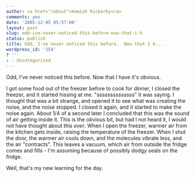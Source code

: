 ```yaml
---
author: <a href="/about">Hamish Rickerby</a>
comments: yes
date: '2005-12-05 05:57:00'
layout: post
slug: odd-ive-never-noticed-this-before-now-that-i-h
status: publish
title: Odd, I've never noticed this before.  Now that I h...
wordpress_id: '154'
? ''
: - Uncategorized
---
```


Odd, I've never noticed this before.  Now that I have it's obvious.<p>I got some food out of the freezer before to cook for dinner, I closed the freezer, and it started hissing at me.   "ssssssssssssss" it was saying.  I thought that was a bit strange, and opened it to see what was creating the noise, and the noise stopped.  I closed it again, and it started to make the noise again.  About 1/4 of a second later I concluded that this was the sound of air getting inside it.  This is the obvious bit, but had I not heard it, I would not have thought about this _ever_.  When I open the freezer, warmer air from the kitchen gets inside, raising the temperature of the freezer.  When I shut the door, the warmer air cools down, and the molecules vibrate less, and the air "contracts".  This leaves a vacuum, which air from outside the fridge comes and fills - I'm assuming because of possibly dodgy seals on the fridge.<p>Well, that's my new learning for the day.
